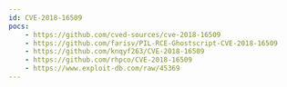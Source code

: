 ```yaml
---
id: CVE-2018-16509
pocs:
    - https://github.com/cved-sources/cve-2018-16509
    - https://github.com/farisv/PIL-RCE-Ghostscript-CVE-2018-16509
    - https://github.com/knqyf263/CVE-2018-16509
    - https://github.com/rhpco/CVE-2018-16509
    - https://www.exploit-db.com/raw/45369
---
```

